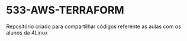 # 533-AWS-TERRAFORM
Repositório criado para compartilhar códigos referente as aulas com os alunos da 4Linux
